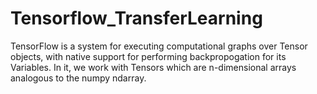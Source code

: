 # Tensorflow_TransferLearning
TensorFlow is a system for executing computational graphs over Tensor objects, with native support for performing backpropogation for its Variables. In it, we work with Tensors which are n-dimensional arrays analogous to the numpy ndarray.

